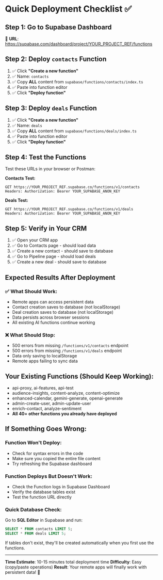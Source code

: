# Quick Deployment Checklist ✅

## Step 1: Go to Supabase Dashboard
🔗 **URL**: https://supabase.com/dashboard/project/YOUR_PROJECT_REF/functions

## Step 2: Deploy `contacts` Function
1. ✅ Click **"Create a new function"**
2. ✅ Name: `contacts`  
3. ✅ Copy **ALL** content from `supabase/functions/contacts/index.ts`
4. ✅ Paste into function editor
5. ✅ Click **"Deploy function"**

## Step 3: Deploy `deals` Function
1. ✅ Click **"Create a new function"**  
2. ✅ Name: `deals`
3. ✅ Copy **ALL** content from `supabase/functions/deals/index.ts`
4. ✅ Paste into function editor
5. ✅ Click **"Deploy function"**

## Step 4: Test the Functions
Test these URLs in your browser or Postman:

**Contacts Test:**
```
GET https://YOUR_PROJECT_REF.supabase.co/functions/v1/contacts
Headers: Authorization: Bearer YOUR_SUPABASE_ANON_KEY
```

**Deals Test:**
```
GET https://YOUR_PROJECT_REF.supabase.co/functions/v1/deals  
Headers: Authorization: Bearer YOUR_SUPABASE_ANON_KEY
```

## Step 5: Verify in Your CRM
1. ✅ Open your CRM app
2. ✅ Go to Contacts page - should load data
3. ✅ Create a new contact - should save to database  
4. ✅ Go to Pipeline page - should load deals
5. ✅ Create a new deal - should save to database

## Expected Results After Deployment

### ✅ What Should Work:
- Remote apps can access persistent data
- Contact creation saves to database (not localStorage)
- Deal creation saves to database (not localStorage)
- Data persists across browser sessions
- All existing AI functions continue working

### ❌ What Should Stop:
- 500 errors from missing `/functions/v1/contacts` endpoint
- 500 errors from missing `/functions/v1/deals` endpoint  
- Data only saving to localStorage
- Remote apps failing to sync data

## Your Existing Functions (Should Keep Working):
- api-proxy, ai-features, api-test
- audience-insights, content-analyze, content-optimize
- enhanced-calendar, gemini-generate, openai-generate
- admin-create-user, admin-update-user
- enrich-contact, analyze-sentiment
- **All 40+ other functions you already have deployed**

## If Something Goes Wrong:

### Function Won't Deploy:
- Check for syntax errors in the code
- Make sure you copied the entire file content
- Try refreshing the Supabase dashboard

### Function Deploys But Doesn't Work:
- Check the Function logs in Supabase Dashboard
- Verify the database tables exist
- Test the function URL directly

### Quick Database Check:
Go to **SQL Editor** in Supabase and run:
```sql
SELECT * FROM contacts LIMIT 5;
SELECT * FROM deals LIMIT 5;
```

If tables don't exist, they'll be created automatically when you first use the functions.

---
**Time Estimate**: 10-15 minutes total deployment time
**Difficulty**: Easy (copy/paste operations)
**Result**: Your remote apps will finally work with persistent data! 🎉